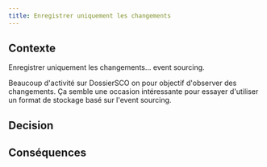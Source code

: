 ```yaml
---
title: Enregistrer uniquement les changements
---
```


## Contexte

Enregistrer uniquement les changements... event sourcing.

Beaucoup d'activité sur DossierSCO on pour objectif d'observer des changements. Ça semble une occasion intéressante pour essayer d'utiliser un format de stockage basé sur l'event sourcing.

## Decision

## Conséquences

